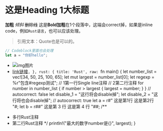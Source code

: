 # 这是Heading 1大标题

**加粗**
_倾斜_
~~删除线~~
这是**Bold加粗**在1个段落中，这端会correct掉，如果是inline code，例如`Rust语言`，也可以应该处理。

> 引用文本：Quote也是可以的。

```rust
// Codeblock里面也会处理
let a = "你好hello";
```

- ![img图片](https://google.com/a/b/url不处理)
- [link链接](https://google.com/a/b/url不处理)`,
  },
  rust: {
    title: 'Rust',
    raw: `fn main() {
  let number\_list = vec!\[34, 50, 25, 100, 65];
  let mut largest = number\_list\[0];
  let regexp = %r"包含#regexp测试";
  // 1第一行Single line注释
  // 2第二行注释
  for number in number\_list {
  if number > largest {
  largest = number;
  }
  }
  // autocorrect: false
  let disable\_1 = "这行将会disable掉";
  let disable\_2 = "这行将也会disable掉";
  // autocorrect: true
  let a = r#"
  这是第1行
  这是第2行
  "#;
  let b = r##"
  这是第 3 行
  这是第 4 行
  "##;
  /\*\*

* 多行Rust注释
* 第二行Rust注释
  \*/
  println!("最大的数字number是{}", largest);
  }

